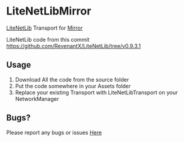 # LiteNetLibMirror

[LiteNetLib](https://github.com/RevenantX/LiteNetLib) Transport for [Mirror](https://github.com/vis2k/Mirror)


LiteNetLib code from this commit https://github.com/RevenantX/LiteNetLib/tree/v0.9.3.1


## Usage

1) Download All the code from the source folder
2) Put the code somewhere in your Assets folder
3) Replace your existing Transport with LiteNetLibTransport on your NetworkManager

## Bugs?

Please report any bugs or issues [Here](https://github.com/MirrorNetworking/LiteNetLibTransport/issues)